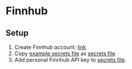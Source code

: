 # Finnhub

## Setup
1. Create Finnhub account: [link](https://finnhub.io/dashboard)
2. Copy [example secrets file](./secrets_example.py) as [secrets file](./secrets.py)
3. Add personal Finnhub API key to [secrets file](secrets.py).

